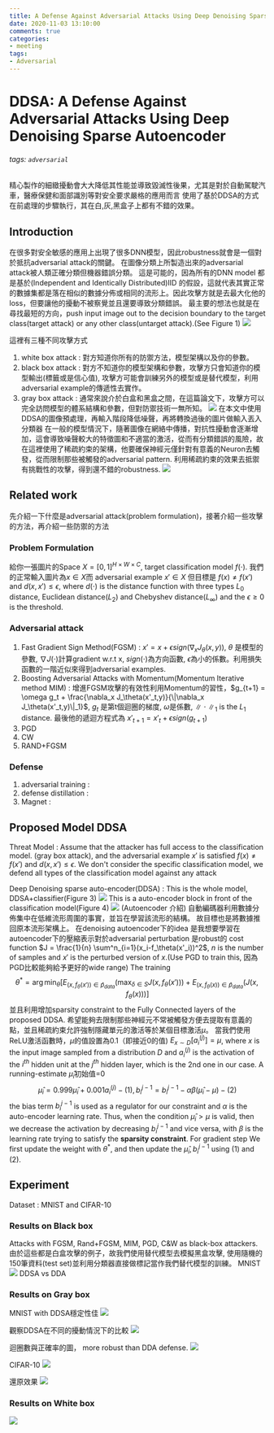 ```yaml
---
title: A Defense Against Adversarial Attacks Using Deep Denoising Sparse Autoencoder(DDSA)
date: 2020-11-03 13:10:00
comments: true
categories:
- meeting
tags:
- Adversarial
---
```


# DDSA: A Defense Against Adversarial Attacks Using Deep Denoising Sparse Autoencoder
###### tags: `adversarial`
精心製作的細緻擾動會大大降低其性能並導致毀滅性後果，尤其是對於自動駕駛汽車，醫療保健和面部識別等對安全要求嚴格的應用而言
使用了基於DDSA的方式在前處理的步驟執行，其在白,灰,黑盒子上都有不錯的效果。
## Introduction 
在很多對安全敏感的應用上出現了很多DNN模型，因此robustness就會是一個對於抵抗adversarial attack的關鍵。
在圖像分類上所製造出來的adversarial attack被人類正確分類但機器錯誤分類。
這是可能的，因為所有的DNN model 都是基於(Independent and Identically Distributed)IID 的假設，這就代表其實正常的數據集都是落在相似的數據分佈或相同的流形上。因此攻擊方就是去最大化他的loss，但要讓他的擾動不被察覺並且還要導致分類錯誤。
最主要的想法也就是在尋找最短的方向，push input image out to the decision boundary to the target class(target attack) or any other class(untarget attack).(See Figure 1)
![](https://i.imgur.com/IayB4rW.png)

這裡有三種不同攻擊方式
1. white box attack : 對方知道你所有的防禦方法，模型架構以及你的參數。
2. black box attack : 對方不知道你的模型架構和參數，攻擊方只會知道你的模型輸出(標籤或是信心值), 攻擊方可能會訓練另外的模型或是替代模型，利用adversarial example的傳遞性去實作。
3. gray box attack : 通常來說介於白盒和黑盒之間，在這篇論文下，攻擊方可以完全訪問模型的體系結構和參數，但對防禦技術一無所知。
![](https://i.imgur.com/8MspWOZ.png)
在本文中使用DDSA的圖像預處理，再輸入階段降低噪聲，再將轉換過後的圖片做輸入丟入分類器
在一般的模型情況下，隨著圖像在網絡中傳播，對抗性擾動會逐漸增加，這會導致噪聲較大的特徵圖和不適當的激活，從而有分類錯誤的風險，故在這裡使用了稀疏約束的架構，他要確保神經元僅針對有意義的Neuron去觸發，從而限制那些被觸發的adversarial pattern. 利用稀疏約束的效果去抵禦有挑戰性的攻擊，得到還不錯的robustness.
![](https://i.imgur.com/mJrYqfV.png)

## Related work
先介紹一下什麼是adversarial attack(problem formulation)，接著介紹一些攻擊的方法，再介紹一些防禦的方法
### Problem Formulation
給你一張圖片的Space $X = [0,1]^{H\times W\times C}$, target classification model $f(\cdot)$. 我們的正常輸入圖片為$x \in X$而 adversarial example $x' \in X$ 但目標是 $f(x) \neq f(x')$ and $d(x,x') \leq \epsilon$, where $d(\cdot)$ is the distance function with three types $L_0$ distance, Euclidean distance($L_2$) and Chebyshev distance($L_\infty$) and the $\epsilon \geq 0$ is the threshold.
### Adversarial attack
1. Fast Gradient Sign Method(FGSM) : $x' = x+\epsilon sign(\nabla_x J_\theta(x,y))$, $\theta$ 是模型的參數,  $\nabla J(\cdot)$計算gradient w.r.t x, $sign(\cdot)$為方向函數, $\epsilon$為小的係數。利用損失函數的一階近似來得到adversarial examples.
2. Boosting Adversarial Attacks with Momentum(Momentum Iterative method MIM) : 增進FGSM攻擊的有效性利用Momentum的習性，$g_{t+1} = \omega g_t + \frac{\nabla_x J_\theta(x'_t,y)}{\|\nabla_x J_\theta(x'_t,y)\|_1}$, $g_t$ 是第t個迴圈的梯度, $\omega$是係數, $\|\cdot\|_1$ is the $L_1$ distance.
最後他的遞迴方程式為 $x'_{t+1} = x'_t + \epsilon sign(g_{t+1})$
3. PGD 
4. CW  
5. RAND+FGSM

### Defense 
1. adversarial training : 
2. defense distillation : 
3. Magnet :


## Proposed Model DDSA
Threat Model : Assume that the attacker has full access to the classification model. (gray box attack), and the adversarial example $x'$ is satisfied $f(x) \neq f(x')$ and $d(x,x') \leq \epsilon$. We don't consider the specific classification model, we defend all types of the classification model against any attack

Deep Denoising sparse auto-encoder(DDSA) : 
This is the whole model, DDSA+classifier(Figure 3)
![](https://i.imgur.com/490NvHr.png)
This is a auto-encoder block in front of the classification model(Figure 4)
![](https://i.imgur.com/LDb8V9L.png)
(Autoencoder 介紹)
自動編碼器利用數據分佈集中在低維流形周圍的事實，並旨在學習該流形的結構。
故目標也是將數據推回原本流形架構上。
在denoising autoencoder下的idea 是我想要學習在autoencoder下的壓縮表示對於adversarial perturbation 是robust的
cost function $J = \frac{1}{n} \sum^n_{i=1}(x_i-f_\theta(x'_i))^2$, $n$ is the number of samples and $x'$ is the perturbed version of $x$.(Use PGD to train this, 因為PGD比較能夠給予更好的wide range)
The training 
$$
\theta^* = \arg\min_\theta[E_{(x,f_\theta(x'))\in\hat p_{data}}(\max_{\delta \in S}J(x,f_\theta(x')))+ E_{(x,f_\theta(x))\in\hat p_{data}}(J(x,f_\theta(x)))]
$$
並且利用增加sparsity constraint to the Fully Connected layers of the proposed DDSA.
希望能夠去限制那些神經元不常被觸發方便去提取有意義的點，並且稀疏約束允許強制隱藏單元的激活等於某個目標激活$\mu$。 當我們使用ReLU激活函數時，$\mu$的值設置為0.1（即接近0的值)
$E_{x\sim D}[a_i^{(j)}]=\mu$, where $x$ is the input image sampled from a distribution $D$ and $a_i^{(j)}$ is the activation of the $i^{th}$ hidden unit at the $j^{th}$ hidden layer, which is the 2nd one in our case.
A running-estimate  $\hat \mu_i$初始值=0
$$
\hat \mu_i = 0.999\hat \mu_i+0.001a_i^{(j)}-(1), b_i^{j-1} = b_i^{j-1} -\alpha \beta (\hat \mu_i-\mu) - (2)
$$ 
the bias term $b_i^{j-1}$ is used as a regulator for our constraint and $\alpha$ is the auto-encoder learning rate.
Thus, when the condition $\hat \mu_i > \mu$ is valid, then we decrease the activation by decreasing $b_i^{j-1}$ and vice versa, with $\beta$ is the learning rate trying to satisfy the **sparsity constraint**.
For gradient step
We first update the weight with $\theta^*$, and then update the $\hat \mu_i, b_i^{j-1}$ using (1) and (2).

## Experiment 
Dataset : MNIST and CIFAR-10
### Results on Black box 
Attacks with FGSM, Rand+FGSM, MIM, PGD, C&W as black-box attackers.
由於這些都是白盒攻擊的例子，故我們使用替代模型去模擬黑盒攻擊, 使用隨機的150筆資料(test set)並利用分類器直接做標記當作我們替代模型的訓練。
MNIST
![](https://i.imgur.com/c9NMabH.png)
DDSA vs DDA

### Results on Gray box
MNIST with DDSA穩定性佳
![](https://i.imgur.com/xLDz4qU.png)

觀察DDSA在不同的擾動情況下的比較
![](https://i.imgur.com/pPDZev6.png)

迴圈數與正確率的圖， more robust than DDA defense.
![](https://i.imgur.com/U5JZ69q.png)

CIFAR-10
![](https://i.imgur.com/IkYmwOh.png)

還原效果
![](https://i.imgur.com/IXeYXjw.png)

### Results on White box
![](https://i.imgur.com/1nyCvqD.png)
